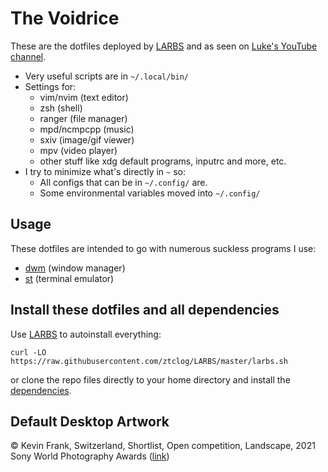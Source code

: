 # The Voidrice

These are the dotfiles deployed by [LARBS](https://larbs.xyz) and as seen on
[Luke's YouTube channel](https://youtube.com/c/lukesmithxyz).

- Very useful scripts are in `~/.local/bin/`
- Settings for:
	- vim/nvim (text editor)
	- zsh (shell)
	- ranger (file manager)
	- mpd/ncmpcpp (music)
	- sxiv (image/gif viewer)
	- mpv (video player)
	- other stuff like xdg default programs, inputrc and more, etc.
- I try to minimize what's directly in `~` so:
	- All configs that can be in `~/.config/` are.
	- Some environmental variables moved into `~/.config/`

## Usage

These dotfiles are intended to go with numerous suckless programs I use:

- [dwm](https://github.com/ztclog/dwm) (window manager)
- [st](https://github.com/ztclog/st) (terminal emulator)

## Install these dotfiles and all dependencies

Use [LARBS](https://larbs.xyz) to autoinstall everything:

```
curl -LO https://raw.githubusercontent.com/ztclog/LARBS/master/larbs.sh
```

or clone the repo files directly to your home directory and install the
[dependencies](https://github.com/ztclog/LARBS/blob/master/progs.csv).

## Default Desktop Artwork

© Kevin Frank, Switzerland, Shortlist, Open competition, Landscape, 2021 Sony World Photography Awards ([link](https://www.worldphoto.org/sony-world-photography-awards/winners-galleries/2021/open/shortlisted/landscape-2021-open#&gid=1&pid=12))
